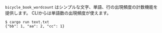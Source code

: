 `bicycle_book_wordcount` はシンプルな文字、単語、行の出現頻度の計数機能を提供します。
CLIからは単語数の出現頻度が使えます。

```console
$ cargo run text.txt
{"bb": 1, "aa": 2, "cc": 1}
```
